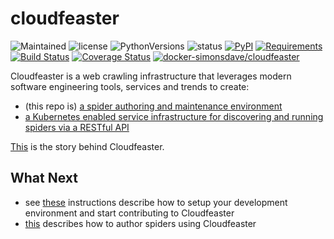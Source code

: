 # cloudfeaster
![Maintained](https://img.shields.io/maintenance/yes/2018.svg?style=flat)
![license](https://img.shields.io/pypi/l/cloudfeaster.svg?style=flat)
![PythonVersions](https://img.shields.io/pypi/pyversions/cloudfeaster.svg?style=flat)
![status](https://img.shields.io/pypi/status/cloudfeaster.svg?style=flat)
[![PyPI](https://img.shields.io/pypi/v/cloudfeaster.svg?style=flat)](https://pypi.python.org/pypi/cloudfeaster)
[![Requirements](https://requires.io/github/simonsdave/cloudfeaster/requirements.svg?branch=release-0.9.9)](https://requires.io/github/simonsdave/cloudfeaster/requirements/?branch=release-0.9.9)
[![Build Status](https://travis-ci.org/simonsdave/cloudfeaster.svg?branch=release-0.9.9)](https://travis-ci.org/simonsdave/cloudfeaster)
[![Coverage Status](https://coveralls.io/repos/simonsdave/cloudfeaster/badge.svg?style=flat)](https://coveralls.io/r/simonsdave/cloudfeaster)
[![docker-simonsdave/cloudfeaster](https://img.shields.io/badge/docker-simonsdave%2Fcloudfeaster-blue.svg?style=flat)](https://hub.docker.com/r/simonsdave/cloudfeaster/)

Cloudfeaster is a web crawling infrastructure that leverages
modern software engineering tools, services and trends to create:

* (this repo is) [a spider authoring and maintenance environment](https://github.com/simonsdave/cloudfeaster)
* [a Kubernetes enabled service infrastructure for discovering
and running spiders via a RESTful API](https://github.com/simonsdave/cloudfeaster-services)

[This](https://github.com/simonsdave/cloudfeaster/tree/release-0.9.9/docs/story.md) is the story behind Cloudfeaster.

## What Next

* see [these](https://github.com/simonsdave/cloudfeaster/tree/release-0.9.9/docs/contributing.md) instructions
describe how to setup your development environment and
start contributing to Cloudfeaster
* [this](https://github.com/simonsdave/cloudfeaster/tree/release-0.9.9/docs/spider_authors.md) describes
how to author spiders using Cloudfeaster
